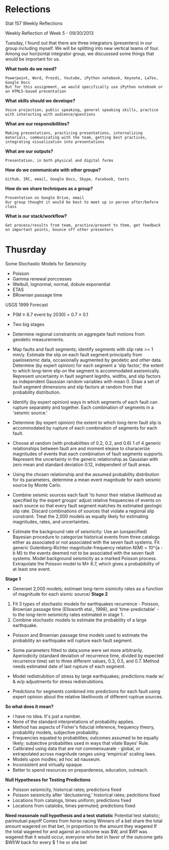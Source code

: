 Relections
==========

Stat 157 Weekly Reflections

Weekly Reflection of Week 5 - 09/30/2013

Tuesday, I found out that there are three integrators (presenters) in our group including myself. We will be splitting into new vertical teams of four. Among our horizontal integrator group, we discusssed some things that would be important for us.

**What tools do we need?**
	
	Powerpoint, Word, Prezdi, Youtube, iPython notebook, Keynote, LaTex, Google Docs
	But for this assignment, we would specifically use iPython notebook or an HTML5-based presentation

**What skills should we develope?**
	
	Voice projection, public speaking, general speaking skills, practice with interacting with audience/questions
	
**What are our responsibilities?**
	
	Making presentations, practicing presentations, internalizing materials, communicating with the team, getting best practices, integrating visualization into presentations

**What are our outputs?**
	
	Presentation, in both physical and digital forms

**How do we communicate with other groups?**

	Github, IRC, email, Google Docs, Skype, Facebook, texts
	
**How do we share techniques as a group?**

	Presentation on Google Drive, email
	Our group thought it would be best to meet up in person after/before class

**What is our stack/workflow?**

	Get process/results from team, practice/present to them, get feedback on important points, bounce off other presenters


Thusrday
======

Some Stochastic Models for Seismicity
* Poisson
* Gamma renewal porccesses
* Weibull, lognormal, normal, dobule exponential
* ETAS
* BRownian passage time
    
USGS 1999 Forecast
* P(M ≥ 6.7 event by 2030) = 0.7 ± 0.1
* Two big stages
    
   
* Determine regional constraints on aggregate fault motions from geodetic measurements.
* Map faults and fault segments; identify segments with slip rate >= 1 mm/y. Estimate the slip on each fault segment principally from paeloseismic data, occasionally augmented by geodetic and other data. Determine (by expert opinion) for each segment a 'slip factor,' the extent to which long-term slip on the segment is accommodated aseismically. Represent uncertainty in fault segment legnths, widths, and slip factors as independent Gaussian random variables with mean 0. Draw a set of fault segment dimensions and slip factors at random from that probability distribution.
* Identify (by expert opinion) ways in which segments of each fault can rupture separately and together. Each combination of segments in a 'seismic source.'
* Determine (by expert opinion) the extent to which long-term fault slip is accommodated by rupture of each combination of segments for each fault. 
* Choose at random (with probabilities of 0.2, 0.2, and 0.6) 1 of 4 generic relationships between fault are and moment elease to characerize magnitudes of events that each combination of fault segments supports. Represent the uncertainty in the generic relationship as Gaussian with zero mean and standard deviation 0.12, independent of fault areas.
* Using the chosen relationship and the assumed probability distribution for its parameters, determine a mean event magnitude for each seismic source by Monte Carlo.
* Combine seismic sources each fault 'to honor their relative likelihood as specified by the expert groups' adjust relative frequencies of events on each source so that every fault segment matches its estimated geologic slip rate. Discard combinations of sources that violate a regional slip constraint. Treat the 2,000 models as equally likely for estimating magnitudes, rates, and uncertainties.
* Estimate the background rate of seismicity: Use an (unspecified) Bayesian procedure to categorize historical events from three catalogs either as associated or not associated with the seven fault systems. Fit generic Gutenberg-Richter magnitude-frequency relation N(M) = 10^{a - b M} to the events deemed not to be associated with the seven fault systems. Model background seismicity as a marked Poisson process. Extrapolate the Poisson model to M≥ 6.7, which gives a probabibility of at least one event. 

**Stage 1** 
* Generaet 2,000 models; estimaet long-term sismicity rates as a function of magnitude for each sismic source/
**Stage 2** 
1. Fit 3 types of stochastic models for earthquakes recurrence - Poisson, Brownian passage time (Ellsworth etal., 1998), and 'time-predictable' - to the long-term seismicity rates estimated in stage 1.
2. Combine stochastic models to estimate the probability of a large earthquake.


* Poisson and Brownian passage time models used to estimate the probability an earthquake will rupture each fault segment. 

* Some parameters fitted to data;some were set more arbitrarily. Aperiodicity (standard deviation of recurrence time, divided by expected recurrence time) set to three different values, 0.3, 0.5, and 0.7. Method needs estimated date of last rupture of each segment.

* Model redistrubition of stress by large earthquakes; predictions made w/ & w/p adjustments for stress redistrubitions.

* Predctions for segments combined into predictions for each fault using expert opinion about the relative likelihoods of different ruptrue sources.

**So what does it mean?**
* I have no idea. It's just a number.
* None of the standard interpretations of probability applies.
* Method has aspects of Fisher's fiducial inference, frequency theory, probability models, subjective probability.
* Frequencies equated to probabilites; outcomes assumed to be equally likely; subjective probabilites used in ways that vilate Bayes' Rule.
* Calibrated using data that are not commensuarale - global, or extrapolated across magnitude ranges using 'empirical' scaling laws.
* Models upon modles; ad hoc ad nauseum.
* Inconsistent and virtually opaque.
* Better to spend resources on prepardeness, education, outreach.


**Null Hypotheses for Testing Predictions**
* Poisson seismicity, historical rates; predictions fixed
* Poisson seismicity after 'declustering,' historical rates; pedcitions fixed
* Locations from catalogs, times uniform; predictions fixed
* Locations from catalobs, times permuted; predictions fixed
    
**Need reasonale null hypothesis and a test statistic**
	Potential test statistic; parimutuel payoff
	Comes from horse racing
	Winners of a bet share the total amount wagered on that bet, in proportion to the amount they wagered
	If the total wagered for and against an outcome was $W, and $Wf was wagered that it would occur, everyone who bet in favor of the outcome gets $Wf/W back for every $ 1 he or she bet

